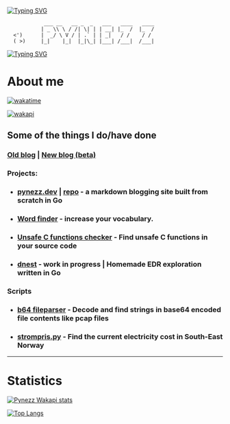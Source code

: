 [![Typing SVG](https://readme-typing-svg.demolab.com?font=Fira+Code&size=18&duration=1500&pause=100&color=67697E&center=true&vCenter=true&repeat=false&width=435&lines=Programming+%7C+Infosec)](https://git.io/typing-svg)

                ___ __   __ _  _   ___   ____   ____
               | _ \\ \ / /| \| | | __| |_  /  |_  /
      <')      |  _/ \ V / | .` | | _|   / /    / /
      ( >)     |_|    |_|  |_|\_| |___| /___|  /___|


[![Typing SVG](https://readme-typing-svg.demolab.com?font=Fira+Code&weight=200&size=14&duration=1500&pause=100&color=67BAEB&center=true&vCenter=true&repeat=false&width=435&lines=Knock+knock...;Race+condition;+;+Who's+there%3F;+)](https://git.io/typing-svg)

# About me

[![wakatime](https://wakatime.com/badge/user/e21d0c4b-a99f-4ec9-9964-b7b16e9bee7f.svg)](https://wakatime.com/@e21d0c4b-a99f-4ec9-9964-b7b16e9bee7f)

[![wakapi](https://stats.segmentationviolation.com/api/badge/pynezz/pynezz/interval:14_days?label=Wakapi+|+Last+14+Days)](https://stats.segmentationviolation.com/api/badge/pynezz/pynezz/interval:14_days?label=Wakapi+|+Last+14+Days)

## Some of the things I do/have done

### [Old blog](https://pynezz.github.io/paper/) | [New blog (beta)](https://beta.pyezz.dev/)

### Projects:

- ### [pynezz.dev](https://pynezz.dev) | [repo](https://github.com/pynezz/pynezz_com) - a markdown blogging site built from scratch in Go

- ### [Word finder](https://word-finder-project-23.herokuapp.com/) - increase your vocabulary.

- ### [Unsafe C functions checker](https://github.com/pynezz/python-unsafe-c-checker) - Find unsafe C functions in your source code

- ### [dnest](https://github.com/pynezz/dnest) - work in progress | Homemade EDR exploration written in Go

### Scripts

- ### [b64 fileparser](https://github.com/pynezz/base64-file-parse) - Decode and find strings in base64 encoded file contents like pcap files

- ### [strompris.py](https://github.com/pynezz/el_pris) - Find the current electricity cost in South-East Norway

---

# Statistics

[![Pynezz Wakapi stats](https://github-readme-stats.vercel.app/api/wakatime?username=pynezz&api_domain=stats.segmentationviolation.com&bg_color=1A202C&title_color=2F855A&icon_color=2F855A&text_color=ffffff&custom_title=Wakapi%20Week%20Stats&layout=compact)](https://stats.segmentationviolation.com/)

[![Top Langs](https://github-readme-stats.vercel.app/api/top-langs/?username=pynezz&layout=compact&theme=dark&hide=ShaderLab&langs_count=10)](https://github.com/pynezz/pynezz)

